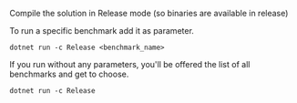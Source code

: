 Compile the solution in Release mode (so binaries are available in release)

To run a specific benchmark add it as parameter.
```
dotnet run -c Release <benchmark_name>
```

If you run without any parameters, you'll be offered the list of all benchmarks and get to choose.
```
dotnet run -c Release
```